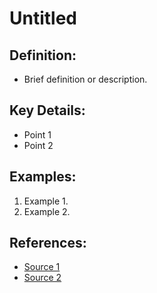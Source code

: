 # Untitled
## Definition:
- Brief definition or description.

## Key Details:
- Point 1
- Point 2

## Examples:
1. Example 1.
2. Example 2.

## References:
- [Source 1](link)
- [Source 2](link)